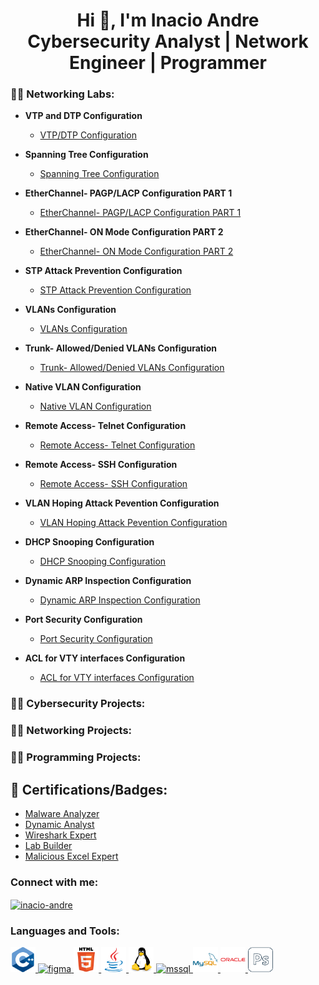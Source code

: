 <h1 align="center">Hi 👋, I'm Inacio Andre <br/>
Cybersecurity Analyst | Network Engineer | Programmer
</h1>

<h3>👨‍💻 Networking Labs:</h3>

- <b>VTP and DTP Configuration</b>

  - [VTP/DTP Configuration](https://github.com/inaciofandre/VTP-and-DTP-Configuration.git)
  
- <b>Spanning Tree Configuration</b>

  - [Spanning Tree Configuration](https://github.com/)
  
- <b>EtherChannel- PAGP/LACP Configuration PART 1</b>

  - [EtherChannel- PAGP/LACP Configuration PART 1](https://github.com/inaciofandre/EtherChannel--PAGP-LACP-Configuration.git)

- <b>EtherChannel- ON Mode Configuration PART 2</b>

  - [EtherChannel- ON Mode Configuration PART 2](https://github.com/)

- <b>STP Attack Prevention Configuration</b>

  - [STP Attack Prevention Configuration](https://github.com/inaciofandre/STP-Attack-Prevention-Configuration)
  
- <b>VLANs Configuration</b>

  - [VLANs Configuration](https://github.com/)

- <b>Trunk- Allowed/Denied VLANs Configuration</b>

  - [Trunk- Allowed/Denied VLANs Configuration](https://github.com/)

- <b>Native VLAN Configuration</b>

  - [Native VLAN Configuration](https://github.com/)
  
- <b>Remote Access- Telnet Configuration</b>

  - [Remote Access- Telnet Configuration](https://github.com/)
  
- <b>Remote Access- SSH Configuration</b>

  - [Remote Access- SSH Configuration](https://github.com/)
  
- <b>VLAN Hoping Attack Pevention Configuration</b>

  - [VLAN Hoping Attack Pevention Configuration](https://github.com/inaciofandre/VLAN-Hoping-Attacks-Prevention-Switchport-Nonegotiate-Disable-CDP)

- <b>DHCP Snooping Configuration</b>

  - [DHCP Snooping Configuration](https://github.com/inaciofandre/DHCP-Snooping-Configuration)
  
- <b>Dynamic ARP Inspection Configuration</b>

  - [Dynamic ARP Inspection Configuration](https://github.com/inaciofandre/Dynamic-ARP-Inspection-Configure-DAI)
  
- <b>Port Security Configuration</b>

  - [Port Security Configuration](https://github.com/inaciofandre/Port-Security-Configuration)
  
- <b>ACL for VTY interfaces Configuration</b>

  - [ACL for VTY interfaces Configuration](https://github.com/inaciofandre/ACL-CONFIGURATION-ON-VTY-LINES)
 
<h3>👨‍💻 Cybersecurity Projects:</h3>

<h3>👨‍💻 Networking Projects:</h3>

<h3>👨‍💻 Programming Projects:</h3>

<h2> 📃 Certifications/Badges:</h2>

  - [Malware Analyzer](https://app.letsdefend.io/my-badges/detail/0fa60164-3b59-4d0d-8d3b-3fb2dc5932fe)
  - [Dynamic Analyst](https://app.letsdefend.io/my-badges/detail/3678144e-8b0d-4b28-8bad-52345d7c927a)
  - [Wireshark Expert](https://app.letsdefend.io/my-badges/detail/c2f0acd7-32bc-46ee-8bca-fc3219bdb217)
  - [Lab Builder](https://app.letsdefend.io/my-badges/detail/980ca152-3fe4-4024-85f5-7daaf7c92097)
  - [Malicious Excel Expert](https://app.letsdefend.io/my-badges/detail/2ae1c936-9849-4c16-ab3a-24b33fadfa52)


<h3 align="left">Connect with me:</h3>
<p align="left">
<a href="https://linkedin.com/in/inacio-andre" target="blank"><img align="center" src="https://raw.githubusercontent.com/rahuldkjain/github-profile-readme-generator/master/src/images/icons/Social/linked-in-alt.svg" alt="inacio-andre" height="30" width="40" /></a>
</p>

<h3 align="left">Languages and Tools:</h3>
<p align="left"> <a href="https://www.w3schools.com/cpp/" target="_blank" rel="noreferrer"> <img src="https://raw.githubusercontent.com/devicons/devicon/master/icons/cplusplus/cplusplus-original.svg" alt="cplusplus" width="40" height="40"/> </a> <a href="https://www.figma.com/" target="_blank" rel="noreferrer"> <img src="https://www.vectorlogo.zone/logos/figma/figma-icon.svg" alt="figma" width="40" height="40"/> </a> <a href="https://www.w3.org/html/" target="_blank" rel="noreferrer"> <img src="https://raw.githubusercontent.com/devicons/devicon/master/icons/html5/html5-original-wordmark.svg" alt="html5" width="40" height="40"/> </a> <a href="https://www.java.com" target="_blank" rel="noreferrer"> <img src="https://raw.githubusercontent.com/devicons/devicon/master/icons/java/java-original.svg" alt="java" width="40" height="40"/> </a> <a href="https://www.linux.org/" target="_blank" rel="noreferrer"> <img src="https://raw.githubusercontent.com/devicons/devicon/master/icons/linux/linux-original.svg" alt="linux" width="40" height="40"/> </a> <a href="https://www.microsoft.com/en-us/sql-server" target="_blank" rel="noreferrer"> <img src="https://www.svgrepo.com/show/303229/microsoft-sql-server-logo.svg" alt="mssql" width="40" height="40"/> </a> <a href="https://www.mysql.com/" target="_blank" rel="noreferrer"> <img src="https://raw.githubusercontent.com/devicons/devicon/master/icons/mysql/mysql-original-wordmark.svg" alt="mysql" width="40" height="40"/> </a> <a href="https://www.oracle.com/" target="_blank" rel="noreferrer"> <img src="https://raw.githubusercontent.com/devicons/devicon/master/icons/oracle/oracle-original.svg" alt="oracle" width="40" height="40"/> </a> <a href="https://www.photoshop.com/en" target="_blank" rel="noreferrer"> <img src="https://raw.githubusercontent.com/devicons/devicon/master/icons/photoshop/photoshop-line.svg" alt="photoshop" width="40" height="40"/> </a> </p>


